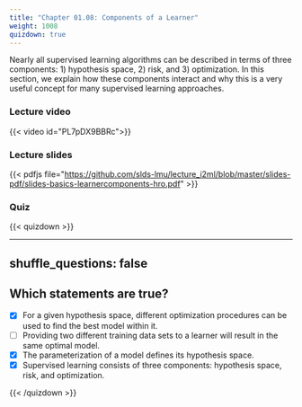 ```yaml
---
title: "Chapter 01.08: Components of a Learner"
weight: 1008
quizdown: true
---
```

Nearly all supervised learning algorithms can be described in terms of three components: 1) hypothesis space, 2) risk, and 3) optimization. In this section, we explain how these components interact and why this is a very useful concept for many supervised learning approaches.

<!--more-->

### Lecture video

{{< video id="PL7pDX9BBRc">}}

### Lecture slides

{{< pdfjs file="https://github.com/slds-lmu/lecture_i2ml/blob/master/slides-pdf/slides-basics-learnercomponents-hro.pdf" >}}

### Quiz

{{< quizdown >}}

---
shuffle_questions: false
---

## Which statements are true? 

- [x] For a given hypothesis space, different optimization procedures can be used to find the best model within it.
- [ ] Providing two different training data sets to a learner will result in the same optimal model.
- [x] The parameterization of a model defines its hypothesis space.
- [x] Supervised learning consists of three components: hypothesis space, risk, and optimization.

{{< /quizdown >}}
